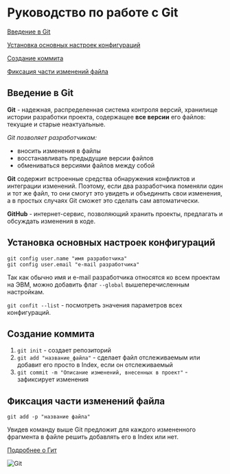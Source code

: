 # Руководство по работе с Git

[Введение в Git](#git-introduction)

[Установка основных настроек конфигураций](#configuration-settings)

[Создание коммита](#commit-creating)

[Фиксация части изменений файла](#commit-file-changes-commit-file-changes-partially)

## <a id="git-introduction">
## Введение в Git</a>

**Git** - надежная, распределенная система контроля версий, хранилище истории разработки проекта, содержащее **все версии** его файлов: текущие и старые неактуальные.

*Git позволяет разработчикам:*
- вносить изменения в файлы
- восстанавливать предыдущие версии файлов
- обмениваться версиями файлов между собой

**Git** содержит встроенные средства обнаружения конфликтов и интеграции изменений. Поэтому, если два разработчика поменяли один и тот же файл, то они смогут это увидеть и объединить свои изменения, а в простых случаях Git сможет это сделать сам автоматически.

**GitHub** - интернет-сервис, позволяющий хранить проекты, предлагать и обсуждать изменения в коде.

## <a id="configuration-settings">
## Установка основных настроек конфигураций</a>

```
git config user.name "имя разработчика"
git config user.email "e-mail разработчика"
```

Так как обычно имя и e-mail разработчика относятся ко всем проектам на ЭВМ, можно добавить флаг `--global` вышеперечисленным настройкам.

`git confit --list` - посмотреть значения параметров всех конфигураций.

## <a id="commit-creating">
## Создание коммита</a>

1. `git init` - создает репозиторий
2. `git add "название_файла"` - сделает файл отслеживаемым или добавит его просто в Index, если он отслеживаемый
3. `git commit -m "Описание изменений, внесенных в проект"` - зафиксирует изменения

## <a id="commit-file-changes-partially">
## Фиксация части изменений файла</a>

`git add -p "название файла"`

Увидев команду выше Git предложит для каждого измененного фрагмента в файле решить добавлять его в Index или нет.

[Подробнее о Гит](https://www.youtube.com/playlist?list=PLDyvV36pndZFHXjXuwA_NywNrVQO0aQqb)

![Git](https://upload.wikimedia.org/wikipedia/commons/thumb/e/e0/Git-logo.svg/1920px-Git-logo.svg.png)

